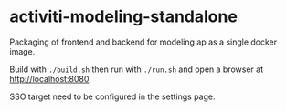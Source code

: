 # activiti-modeling-standalone

Packaging of frontend and backend for modeling ap as a single docker image.

Build with `./build.sh` then run with `./run.sh` and open a browser at <http://localhost:8080>

SSO target need to be configured in the settings page.
